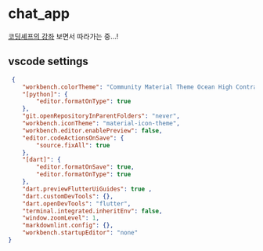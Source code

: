 # chat_app

[코딩셰프의 강좌](https://www.youtube.com/playlist?list=PLQt_pzi-LLfrhI7B4mdx17ynreM0UwCzR) 보면서 따라가는 중...!


## vscode settings
```json
 {
    "workbench.colorTheme": "Community Material Theme Ocean High Contrast",
    "[python]": {
        "editor.formatOnType": true
    },
    "git.openRepositoryInParentFolders": "never",
    "workbench.iconTheme": "material-icon-theme",
    "workbench.editor.enablePreview": false,
    "editor.codeActionsOnSave": {
        "source.fixAll": true
    },
    "[dart]": {
        "editor.formatOnSave": true,
        "editor.formatOnType": true
    },
    "dart.previewFlutterUiGuides": true ,
    "dart.customDevTools": {},
    "dart.openDevTools": "flutter",
    "terminal.integrated.inheritEnv": false,
    "window.zoomLevel": 1,
    "markdownlint.config": {},
    "workbench.startupEditor": "none"
}
```
